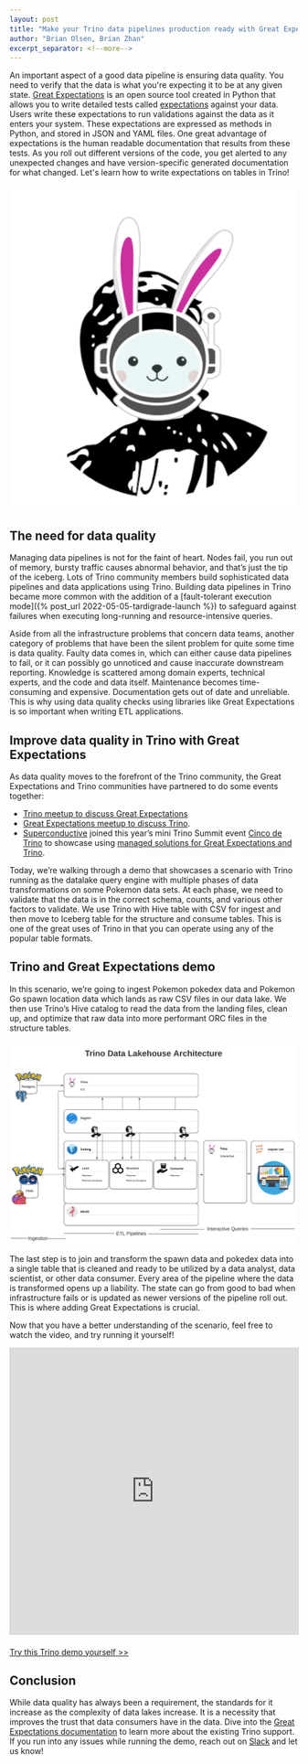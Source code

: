 ```yaml
---
layout: post
title: "Make your Trino data pipelines production ready with Great Expectations"
author: "Brian Olsen, Brian Zhan"
excerpt_separator: <!--more-->
---
```


An important aspect of a good data pipeline is ensuring data quality. 
You need to verify that the data is what you're expecting it to be at any given
state. [Great Expectations](https://greatexpectations.io/) is an open source
tool created in Python that allows you to write detailed tests called
[expectations](https://docs.greatexpectations.io/docs/terms/expectation/)
against your data. Users write these expectations to run validations against the
data as it enters your system. These expectations are expressed as methods in
Python, and stored in JSON and YAML files. One great advantage of expectations 
is the human readable documentation that results from these tests. As you roll
out different versions of the code, you get alerted to any unexpected changes
and have version-specific generated documentation for what changed. Let's learn
how to write expectations on tables in Trino!

![](/assets/blog/data-pipelines-production-ready-great-expectations/trino-ge.png)


<!--more-->

## The need for data quality

Managing data pipelines is not for the faint of heart. Nodes fail, you run
out of memory, bursty traffic causes abnormal behavior, and that’s just the tip
of the iceberg. Lots of Trino community members build sophisticated
data pipelines and data applications using Trino. Building data pipelines in
Trino became more common with the addition of a
[fault-tolerant execution mode]({% post_url 2022-05-05-tardigrade-launch %}) to
safeguard against failures when executing long-running and 
resource-intensive queries. 

Aside from all the infrastructure problems that concern data teams, another
category of problems that have been the silent problem for quite some time is
data quality. Faulty data comes in, which can either cause data pipelines to
fail, or it can possibly go unnoticed and cause inaccurate downstream reporting. 
Knowledge is scattered among domain experts, technical experts, and the code and
data itself. Maintenance becomes time-consuming and expensive. Documentation
gets out of date and unreliable. This is why using data quality checks using
libraries like Great Expectations is so important when writing ETL applications.

## Improve data quality in Trino with Great Expectations

As data quality moves to the forefront of the Trino community, the Great
Expectations and Trino communities have partnered to do some events together:
* [Trino meetup to discuss Great Expectations](https://www.youtube.com/watch?v=pcqAOq3O3Ts&list=PLFnr63che7wZij92ynF_egatbsrH7by7T&index=3)
* [Great Expectations meetup to discuss Trino](https://www.youtube.com/watch?v=4SieRmibb0U).
* [Superconductive](https://superconductive.ai/) joined this year’s mini Trino 
Summit event 
[Cinco de Trino](https://www.youtube.com/watch?v=kfJ63DNbAuI&list=PLFnr63che7wYDHjUsmp43THLmAlqPDHlM)
to showcase using 
[managed solutions for Great Expectations and Trino](https://www.youtube.com/watch?v=9HE6LawCHP8&list=PLFnr63che7wYDHjUsmp43THLmAlqPDHlM&index=7).

Today, we’re walking through a demo that showcases a scenario with Trino running
as the datalake query engine with multiple phases of data transformations on 
some Pokemon data sets. At each phase, we need to validate that the data is in
the correct schema, counts, and various other factors to validate. We use Trino
with Hive table with CSV for ingest and then move to Iceberg table for the
structure and consume tables. This is one of the great uses of Trino in that you
can operate using any of the popular table formats.

## Trino and Great Expectations demo

In this scenario, we’re going to ingest Pokemon pokedex data and Pokemon Go 
spawn location data which lands as raw CSV files in our data lake. We then use
Trino’s Hive catalog to read the data from the landing files, clean up, and 
optimize that raw data into more performant ORC files in the structure tables. 

![](/assets/blog/data-pipelines-production-ready-great-expectations/trino-ge-lakehouse.svg)

The last step is to join and transform the spawn data and pokedex data into a
single table that is cleaned and ready to be utilized by a data analyst, data
scientist, or other data consumer. Every area of the pipeline where the data is
transformed opens up a liability. The state can go from good to bad when
infrastructure fails or is updated as newer versions of the pipeline roll out.
This is where adding Great Expectations is crucial.

Now that you have a better understanding of the scenario, feel free to watch the
video, and try running it yourself!

<iframe src="https://www.youtube.com/embed/h6UYOilESfQ" width="800" height="500" frameborder="0" marginwidth="0" marginheight="0" scrolling="no" style="border:1px solid #CCC; border-width:1px; 
margin-bottom:5px; max-width: 100%;" allowfullscreen=""> 
</iframe>

<a class="btn btn-pink btn-md waves-effect waves-light" href="https://github.com/bitsondatadev/trino-datalake/blob/main/tutorials/expecting-greatness-from-trino.md">Try this Trino demo yourself >></a>

## Conclusion

While data quality has always been a requirement, the standards for it increase
as the complexity of data lakes increase. It is a necessity that improves the
trust that data consumers have in the data. Dive into the 
[Great Expectations documentation](https://docs.greatexpectations.io/docs/guides/connecting_to_your_data/database/trino/ )
to learn more about the existing Trino support. If you run into any issues while
running the demo, reach out on [Slack]({{site.base}}/slack.html) and let us 
know!
